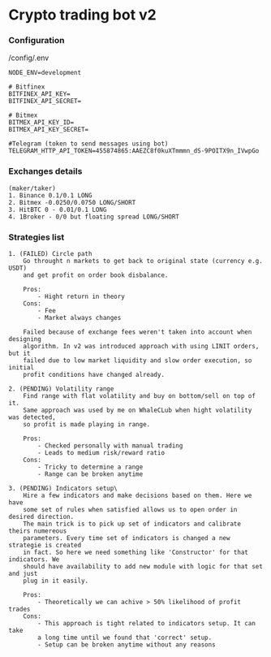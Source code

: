 # Crypto trading bot v2

### Configuration

/config/.env


```
NODE_ENV=development

# Bitfinex
BITFINEX_API_KEY=
BITFINEX_API_SECRET=

# Bitmex
BITMEX_API_KEY_ID=
BITMEX_API_KEY_SECRET=

#Telegram (token to send messages using bot)
TELEGRAM_HTTP_API_TOKEN=455874865:AAEZC8f0kuXTmmmn_dS-9POITX9n_IVwpGo
```


### Exchanges details
    (maker/taker)
    1. Binance 0.1/0.1 LONG
    2. Bitmex -0.0250/0.0750 LONG/SHORT
    3. HitBTC 0 - 0.01/0.1 LONG
    4. 1Broker - 0/0 but floating spread LONG/SHORT
    

### Strategies list
    1. (FAILED) Circle path
        Go throught n markets to get back to original state (currency e.g. USDT) 
        and get profit on order book disbalance.
        
        Pros:
            - Hight return in theory
        Cons:
            - Fee
            - Market always changes
        
        Failed because of exchange fees weren't taken into account when designing 
        algorithm. In v2 was introduced approach with using LINIT orders, but it 
        failed due to low market liquidity and slow order execution, so initial 
        profit conditions have changed already.
        
    2. (PENDING) Volatility range
        Find range with flat volatility and buy on bottom/sell on top of it. 
        Same approach was used by me on WhaleCLub when hight volatility was detected, 
        so profit is made playing in range.
        
        Pros:
            - Checked personally with manual trading
            - Leads to medium risk/reward ratio
        Cons:
            - Tricky to determine a range
            - Range can be broken anytime
        
    3. (PENDING) Indicators setup\
        Hire a few indicators and make decisions based on them. Here we have 
        some set of rules when satisfied allows us to open order in desired direction. 
        The main trick is to pick up set of indicators and calibrate theirs numereous 
        parameters. Every time set of indicators is changed a new strategie is created 
        in fact. So here we need something like 'Constructor' for that indicators. We 
        should have availability to add new module with logic for that set and just 
        plug in it easily.
        
        Pros:
            - Theoretically we can achive > 50% likelihood of profit trades
        Cons:
            - This approach is tight related to indicators setup. It can take 
            a long time until we found that 'correct' setup.
            - Setup can be broken anytime without any reasons